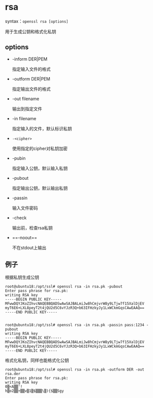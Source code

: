 # rsa

syntax：`openssl rsa [options]`

用于生成公钥和格式化私钥

## options

- -inform DER|PEM

  指定输入文件的格式

- -outform DER|PEM

  指定输出文件的格式

- -out filename

  输出到指定文件

- -in filename

  指定输入的文件，默认标识私钥

- `-<cipher>`

  使用指定的cipher对私钥加密

- -pubin

  指定输入公钥，默认输入私钥

- -pubout

  指定输出公钥，默认输出私钥

- -passin

  输入文件密码

- -check

  输出前，检查rsa私钥

- ==-noout==

  不在stdout上输出

## 例子

根据私钥生成公钥

```
root@ubuntu18:/opt/ssl# openssl rsa -in rsa.pk -pubout
Enter pass phrase for rsa.pk:
writing RSA key
-----BEGIN PUBLIC KEY-----
MFwwDQYJKoZIhvcNAQEBBQADSwAwSAJBALmiJw8hCmjvrW8y9LTjw7f15XalDjEV
myT6E6+LXL8peyT2t4jQU2d5C6vYJzR3Q+b63IFHzkyJy1LxWCkmGqsCAwEAAQ==
-----END PUBLIC KEY-----


root@ubuntu18:/opt/ssl# openssl rsa -in rsa.pk -passin pass:1234 -pubout
writing RSA key
-----BEGIN PUBLIC KEY-----
MFwwDQYJKoZIhvcNAQEBBQADSwAwSAJBALmiJw8hCmjvrW8y9LTjw7f15XalDjEV
myT6E6+LXL8peyT2t4jQU2d5C6vYJzR3Q+b63IFHzkyJy1LxWCkmGqsCAwEAAQ==
-----END PUBLIC KEY-----
```

格式化私钥，同样也能格式化公钥

```
root@ubuntu18:/opt/ssl# openssl rsa -in rsa.pk -outform DER -out rsa.der
Enter pass phrase for rsa.pk:
writing RSA key
0▒<A▒▒'!
h▒o2▒▒÷▒▒v▒1▒$▒▒▒\▒){$▒▒Sgy
```

















